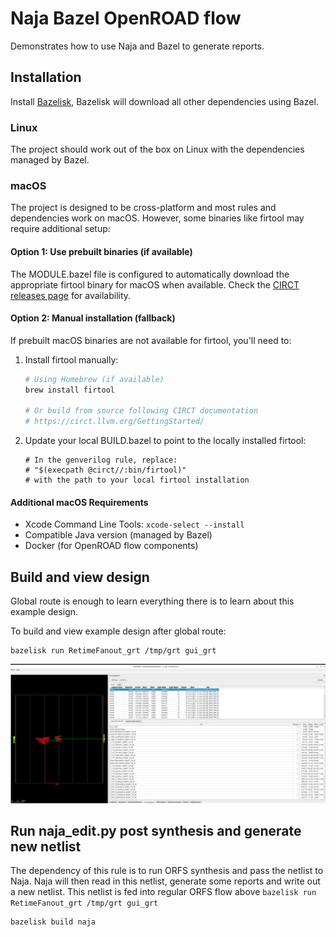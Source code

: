 <!--
SPDX-License-Identifier: MIT
-->
# Naja Bazel OpenROAD flow

Demonstrates how to use Naja and Bazel to generate reports.

## Installation

Install [Bazelisk](https://bazel.build/install/bazelisk), Bazelisk will download all other dependencies using Bazel.

### Linux

The project should work out of the box on Linux with the dependencies managed by Bazel.

### macOS

The project is designed to be cross-platform and most rules and dependencies work on macOS. However, some binaries like firtool may require additional setup:

#### Option 1: Use prebuilt binaries (if available)
The MODULE.bazel file is configured to automatically download the appropriate firtool binary for macOS when available. Check the [CIRCT releases page](https://github.com/llvm/circt/releases/tag/firtool-1.108.0) for availability.

#### Option 2: Manual installation (fallback)
If prebuilt macOS binaries are not available for firtool, you'll need to:

1. Install firtool manually:
   ```bash
   # Using Homebrew (if available)
   brew install firtool
   
   # Or build from source following CIRCT documentation
   # https://circt.llvm.org/GettingStarted/
   ```

2. Update your local BUILD.bazel to point to the locally installed firtool:
   ```starlark
   # In the genverilog rule, replace:
   # "$(execpath @circt//:bin/firtool)"
   # with the path to your local firtool installation
   ```

#### Additional macOS Requirements
- Xcode Command Line Tools: `xcode-select --install`
- Compatible Java version (managed by Bazel)
- Docker (for OpenROAD flow components)

## Build and view design

Global route is enough to learn everything there is to learn about this example design.

To build and view example design after global route:

    bazelisk run RetimeFanout_grt /tmp/grt gui_grt

![View design](view-design.png)

## Run naja_edit.py post synthesis and generate new netlist

The dependency of this rule is to run ORFS synthesis and pass the netlist to Naja. Naja will then read in this netlist, generate some reports and write out a new netlist. This netlist is fed into regular ORFS flow above `bazelisk run RetimeFanout_grt /tmp/grt gui_grt`

    bazelisk build naja
